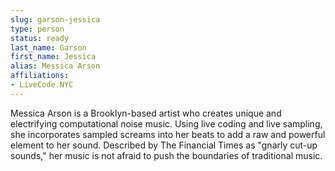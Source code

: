 ```yaml
---
slug: garson-jessica
type: person
status: ready
last_name: Garson
first_name: Jessica
alias: Messica Arson
affiliations:
- LiveCode.NYC
---
```


Messica Arson is a Brooklyn-based artist who creates unique and electrifying computational noise music. Using live coding and live sampling, she incorporates sampled screams into her beats to add a raw and powerful element to her sound. Described by The Financial Times as "gnarly cut-up sounds," her music is not afraid to push the boundaries of traditional music.